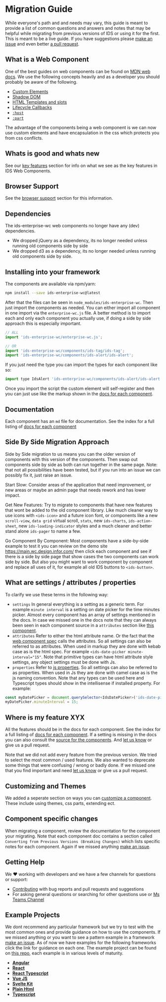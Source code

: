 #  Migration Guide

While everyone's path and and needs may vary, this guide is meant to provide a list of common questions and answers and notes that may be helpful while migrating from previous versions of IDS or using it for the first. This is meant to be a live guide. If you have suggestions please [make an issue](https://github.com/infor-design/enterprise-wc/issues) and even better [a pull request](./CONTRIBUTING.md).

## What is a Web Component

One of the best guides on web components can be found on [MDN web docs](https://developer.mozilla.org/en-US/docs/Web/API/Web_components). We use the following concepts heavily and as a developer you should probably be aware of the following.

- [Custom Elements](https://developer.mozilla.org/en-US/docs/Web/API/Web_components/Using_custom_elements)
- [Shadow DOM](https://developer.mozilla.org/en-US/docs/Web/API/Web_components/Using_shadow_DOM)
- [HTML Templates and slots](https://developer.mozilla.org/en-US/docs/Web/API/Web_components/Using_templates_and_slots)
- [Lifecycle Callbacks](https://developer.mozilla.org/en-US/docs/Web/API/Web_components/Using_custom_elements#custom_element_lifecycle_callbacks)
- [`:host`](https://developer.mozilla.org/en-US/docs/Web/CSS/:host)
- [`:part`](https://developer.mozilla.org/en-US/docs/Web/CSS/::part)

The advantage of the components being a web component is we can now use custom elements and have encapsulation in the css which protects you from css conflicts.

## Whats is good and whats new

See our [key features](../README.md#key-features) section for info on what we see as the key features in IDS Web Components.

## Browser Support

See the [browser support](../README.md#browser-support) section for this information.

## Dependencies

The ids-enterprise-wc web components no longer have any (dev) dependencies.

- We dropped jQuery as a dependency, its no longer needed unless running old components side by side
- We dropped d3 as a dependency, its no longer needed unless running old components side by side.

## Installing into your framework

The components are available via npm/yarn:

```bash
npm install --save ids-enterprise-wc@latest
```

After that the files can be seen in `node_modules/ids-enterprise-wc`. Then just import the components as needed. You can either import all component in one import via the `enterprise-wc.js` file. A better method is to import each and only each component you actually use, if doing a side by side approach this is especially important.

```js
// ALL
import 'ids-enterprise-wc/enterprise-wc.js';

// OR
import 'ids-enterprise-wc/components/ids-tag/ids-tag';
import 'ids-enterprise-wc/components/ids-alert/ids-alert';
```

If you just need the type you can import the types for each component like so:

```js
import type IdsAlert 'ids-enterprise-wc/components/ids-alert/ids-alert';
```

Once you import the script the custom element will self-register and then you can just use like the markup shown in the [docs for each component](./DOCUMENTATION.md).

## Documentation

Each component has an `md` file for documentation. See the index for a full listing of [docs for each component](./DOCUMENTATION.md)

## Side By Side Migration Approach

Side by Side migration to us means you can the older version of components with this version of the components. Then swap out components side by side as both can run together in the same page. Note: that not all possibilities have been tested, but if you run into an issue we can possibly fix it, just raise an issue.

Start Slow: Consider areas of the application that need improvement, or new areas or maybe an admin page that needs rework and has lower impact.

Get New Features: Try to migrate to components that have new features that wont be added to the old component library. Like much cleaner way to use icons with `<ids-icon>` and a future icon font, or components like a new `scroll-view`, `data grid` virtual scroll, `stats`, new `ids-charts`, `ids-action-sheet`, new `ids-loading-indicator` styles and a much cleaner and better stand alone `ids-pager` to name a few.

Go Component By Component: Most components have a side-by-side example to test it you can review on the demo site https://main.wc.design.infor.com/ then click each component and see if there is a side by side page that show cases the two components can work side by side. But also you might want to work component by component and replace all uses of it, for example all old IDS buttons to `<ids-button>`.

## What are settings / attributes / properties

To clarify we use these terms in the following way:

- `settings` In general everything is a setting as a generic term. For example `minute interval` is a setting on date picker for the time minutes picker. Almost every component has an array of settings mentioned in the docs. In case we missed one in the docs note that they can always been seen in each component source in a `attributes` section like [this component](https://github.com/infor-design/enterprise-wc/blob/main/src/components/ids-alert/ids-alert.ts#L49).
- `attributes` Refer to either the html attribute name. Or the fact that the [web component spec](https://developer.mozilla.org/en-US/docs/Web/API/Web_components/Using_custom_elements#responding_to_attribute_changes) calls the attributes. So all settings can also be referred to as attributes. When used in markup they are done with kebab case as is the html spec. For example `<ids-date-picker minute-interval="15"`. Note that primitive types can have html attribute style settings, any object settings must be done with Js.
- `properties` Refer to [js properties](https://developer.mozilla.org/en-US/docs/Glossary/Property/JavaScript). So all settings can also be referred to as properties. When used in Js they are done with camel case as is the js naming convention.  Note that any types can be used here and Typescript types should show in the intellisense if installed property. For example:

```js
const myDatePicker = document.querySelector<IdsDatePicker>('ids-date-picker');
myDatePicker.minuteInterval = 15;
```

## Where is my feature XYX

All the features should be in the docs for each component. See the index for a full listing of [docs for each component](./DOCUMENTATION.md). If a setting is missing in the docs you can also consult the [source for the components](https://github.com/infor-design/enterprise-wc/tree/main/src/components). And [let us know](https://github.com/infor-design/enterprise-wc/issues/new/choose) or give us a pull request.

Note that we did not add every feature from the previous version. We tried to select the most common / used features. We also wanted to deprecate some things that were confusing / wrong or badly done. If we missed one that you find important and need [let us know](https://github.com/infor-design/enterprise-wc/issues/new/choose) or give us a pull request.

## Customizing and Themes

We added a seperate section on ways you can [customize a component](./DOCUMENTATION.md). These include using themes, css parts, extending ect.

## Component specific changes

When migrating a component, review the documentation for the component your migrating. Note that each component doc contains a section called `Converting from Previous Versions (Breaking Changes)` which lists specific notes for each component. Again if we missed anything [make an issue](https://github.com/infor-design/enterprise-wc/issues/new/choose).

## Getting Help

We :heart: working with developers and we have a few channels for questions or support:

- [Contributing](./CONTRIBUTING.md) with bug reports and pull requests and suggestions
- For asking general questions or searching for other questions use or [Ms Teams Channel](https://teams.microsoft.com/l/team/19%3A2b0c9ce520b0481a9ce115f0ca4a326f%40thread.skype/conversations?groupId=4f50ef7d-e88d-4ccb-98ca-65f26e57fe35&tenantId=457d5685-0467-4d05-b23b-8f817adda47c)

## Example Projects

We dont recommend any particular framework but we try to test with the most common ones and provide guidance on how to use the components. If we missed anything or you want to see a pattern example in a framework [make an issue](https://github.com/infor-design/enterprise-wc/issues/new/choose). As of now we have examples for the following frameworks click the link for guidance on each one. The example project can be found on [this repo](https://github.com/infor-design/enterprise-wc-examples), each example is in various levels of maturity.

- **[Angular](https://github.com/infor-design/enterprise-wc-examples/tree/main/angular-ids-wc)**
- **[React](https://github.com/infor-design/enterprise-wc-examples/tree/main/react-ids-wc)**
- **[React Typescript](https://github.com/infor-design/enterprise-wc-examples/tree/main/react-ts-ids-wc)**
- **[Vue JS](https://github.com/infor-design/enterprise-wc-examples/tree/main/vue-ids-wc)**
- **[Svelte Kit](https://github.com/infor-design/enterprise-wc-examples/tree/main/sveltekit-ids-wc)**
- **[Plain Html](https://github.com/infor-design/enterprise-wc-examples/tree/main/plain-html)**
- **[Typescript](https://github.com/infor-design/enterprise-wc-examples/tree/main/typescript-ids-wc)**
